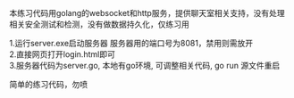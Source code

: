 本练习代码用golang的websocket和http服务，提供聊天室相关支持，没有处理相关安全测试和检测，没有做数据持久化，仅练习用

1.运行server.exe启动服务器
  服务器用的端口号为8081，禁用则需放开<br>
2.直接网页打开login.html即可<br>
3.服务器代码为server.go, 本地有go环境, 可调整相关代码, go run 源文件重启<br>

简单的练习代码，勿喷
